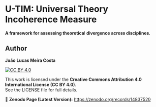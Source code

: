# U-TIM: Universal Theory Incoherence Measure

**A framework for assessing theoretical divergence across disciplines.**

## Author  
**João Lucas Meira Costa**  

[![CC BY 4.0](https://licensebuttons.net/l/by/4.0/88x31.png)](https://creativecommons.org/licenses/by/4.0/)

This work is licensed under the **Creative Commons Attribution 4.0 International License (CC BY 4.0)**.  
See the LICENSE file for full details.

🔗 **Zenodo Page (Latest Version):** https://zenodo.org/records/14837520
